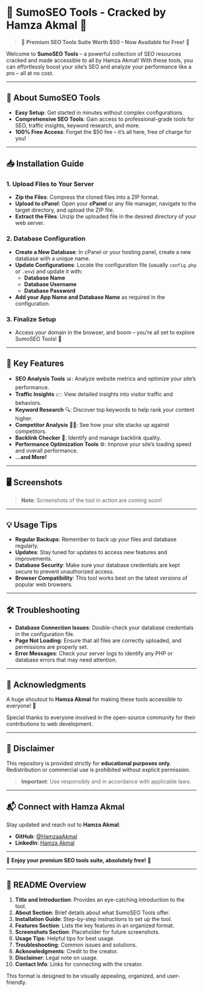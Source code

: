 # 🌟 **SumoSEO Tools - Cracked by Hamza Akmal** 🌟

> 🎉 **Premium SEO Tools Suite Worth $50 – Now Available for Free!** 🎉

Welcome to **SumoSEO Tools** – a powerful collection of SEO resources cracked and made accessible to all by Hamza Akmal! With these tools, you can effortlessly boost your site’s SEO and analyze your performance like a pro – all at no cost.

---

## 💼 **About SumoSEO Tools**

- **Easy Setup**: Get started in minutes without complex configurations.
- **Comprehensive SEO Tools**: Gain access to professional-grade tools for SEO, traffic insights, keyword research, and more.
- **100% Free Access**: Forget the $50 fee – it’s all here, free of charge for you!

---

## 📥 **Installation Guide**

### 1. **Upload Files to Your Server**
   - **Zip the Files**: Compress the cloned files into a ZIP format.
   - **Upload to cPanel**: Open your **cPanel** or any file manager, navigate to the target directory, and upload the ZIP file.
   - **Extract the Files**: Unzip the uploaded file in the desired directory of your web server.

### 2. **Database Configuration**
   - **Create a New Database**: In cPanel or your hosting panel, create a new database with a unique name.
   - **Update Configurations**: Locate the configuration file (usually `config.php` or `.env`) and update it with:
     - **Database Name**
     - **Database Username**
     - **Database Password**
   - **Add your App Name and Database Name** as required in the configuration.

### 3. **Finalize Setup**
   - Access your domain in the browser, and boom – you’re all set to explore SumoSEO Tools! 🎉

---

## 🎯 **Key Features**

- **SEO Analysis Tools** 📊: Analyze website metrics and optimize your site’s performance.
- **Traffic Insights** 📈: View detailed insights into visitor traffic and behaviors.
- **Keyword Research** 🔍: Discover top keywords to help rank your content higher.
- **Competitor Analysis** 🕵️‍♂️: See how your site stacks up against competitors.
- **Backlink Checker** 🔗: Identify and manage backlink quality.
- **Performance Optimization Tools** ⚙️: Improve your site’s loading speed and overall performance.
- **...and More!**

---

## 🖥️ **Screenshots**

> **Note**: Screenshots of the tool in action are coming soon!

---

## 💡 **Usage Tips**

- **Regular Backups**: Remember to back up your files and database regularly.
- **Updates**: Stay tuned for updates to access new features and improvements.
- **Database Security**: Make sure your database credentials are kept secure to prevent unauthorized access.
- **Browser Compatibility**: This tool works best on the latest versions of popular web browsers.

---

## 🛠 **Troubleshooting**

- **Database Connection Issues**: Double-check your database credentials in the configuration file.
- **Page Not Loading**: Ensure that all files are correctly uploaded, and permissions are properly set.
- **Error Messages**: Check your server logs to identify any PHP or database errors that may need attention.

---

## 🙏 **Acknowledgments**

A huge shoutout to **Hamza Akmal** for making these tools accessible to everyone! 🎉

Special thanks to everyone involved in the open-source community for their contributions to web development.

---

## 📄 **Disclaimer**

This repository is provided strictly for **educational purposes only**. Redistribution or commercial use is prohibited without explicit permission.

> **Important**: Use responsibly and in accordance with applicable laws.

---

## 📬 **Connect with Hamza Akmal**

Stay updated and reach out to **Hamza Akmal**:

- **GitHub**: [@HamzaaAkmal](https://github.com/HamzaaAkmal)
- **LinkedIn**: [Hamza Akmal](https://www.linkedin.com/in/hamzaakmalli)

---

🎉 **Enjoy your premium SEO tools suite, absolutely free!** 🎉

---

## 📝 **README Overview**

1. **Title and Introduction**: Provides an eye-catching introduction to the tool.
2. **About Section**: Brief details about what SumoSEO Tools offer.
3. **Installation Guide**: Step-by-step instructions to set up the tool.
4. **Features Section**: Lists the key features in an organized format.
5. **Screenshots Section**: Placeholder for future screenshots.
6. **Usage Tips**: Helpful tips for best usage.
7. **Troubleshooting**: Common issues and solutions.
8. **Acknowledgments**: Credit to the creator.
9. **Disclaimer**: Legal note on usage.
10. **Contact Info**: Links for connecting with the creator.

This format is designed to be visually appealing, organized, and user-friendly.
